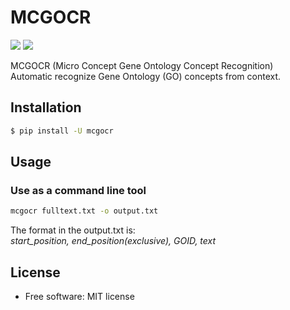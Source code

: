 # MCGOCR 

[![](https://img.shields.io/travis/jeroyang/mcgocr.svg)](https://travis-ci.org/jeroyang/mcgocr)
[![](https://img.shields.io/pypi/v/mcgocr.svg)](https://pypi.python.org/pypi/mcgocr)

MCGOCR (Micro Concept Gene Ontology Concept Recognition)  
Automatic recognize Gene Ontology (GO) concepts from context.

## Installation

```bash
$ pip install -U mcgocr
```

## Usage

### Use as a command line tool
```bash
mcgocr fulltext.txt -o output.txt
```
The format in the output.txt is:  
*start_position, end_position(exclusive), GOID, text*

## License
* Free software: MIT license
